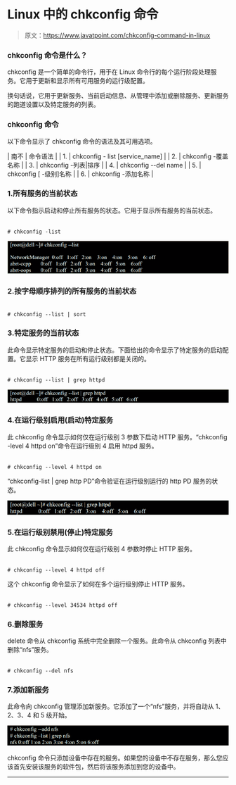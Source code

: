 # Linux 中的 chkconfig 命令

> 原文：<https://www.javatpoint.com/chkconfig-command-in-linux>

### chkconfig 命令是什么？

chkconfig 是一个简单的命令行，用于在 Linux 命令行的每个运行阶段处理服务。它用于更新和显示所有可用服务的运行级配置。

换句话说，它用于更新服务、当前启动信息、从管理中添加或删除服务、更新服务的跑道设置以及特定服务的列表。

### chkconfig 命令

以下命令显示了 chkconfig 命令的语法及其可用选项。

| 南不 | 命令语法 |
| 1. | chkconfig - list [service_name] |
| 2. | chkconfig -覆盖名称 |
| 3. | chkconfig -列表&#124;排序 |
| 4. | chkconfig --del name |
| 5. | chkconfig [ -级别]名称 |
| 6. | chkconfig -添加名称 |

### 1.所有服务的当前状态

以下命令指示启动和停止所有服务的状态。它用于显示所有服务的当前状态。

```

# chkconfig -list

```

![chkconfig command in Linux](img/0622e35dc7ac036d24cf47a2a4709817.png)

### 2.按字母顺序排列的所有服务的当前状态

```

# chkconfig --list | sort

```

### 3.特定服务的当前状态

此命令显示特定服务的启动和停止状态。下面给出的命令显示了特定服务的启动配置。它显示 HTTP 服务在所有运行级别都是关闭的。

```

# chkconfig --list | grep httpd

```

![chkconfig command in Linux](img/37b6dc665dd335afd0892d69f8b697e8.png)

### 4.在运行级别启用(启动)特定服务

此 chkconfig 命令显示如何仅在运行级别 3 参数下启动 HTTP 服务。“chkconfig -level 4 httpd on”命令在运行级别 4 启用 httpd 服务。

```

# chkconfig --level 4 httpd on

```

“chkconfig-list | grep http PD”命令验证在运行级别运行的 http PD 服务的状态。

![chkconfig command in Linux](img/c0e36b2810a039c5dc0b5fbead1e7d13.png)

### 5.在运行级别禁用(停止)特定服务

此 chkconfig 命令显示如何仅在运行级别 4 参数时停止 HTTP 服务。

```

# chkconfig --level 4 httpd off

```

这个 chkconfig 命令显示了如何在多个运行级别停止 HTTP 服务。

```

# chkconfig --level 34534 httpd off

```

### 6.删除服务

delete 命令从 chkconfig 系统中完全删除一个服务。此命令从 chkconfig 列表中删除“nfs”服务。

```

# chkconfig --del nfs

```

### 7.添加新服务

此命令向 chkconfig 管理添加新服务。它添加了一个“nfs”服务，并将自动从 1、2、3、4 和 5 级开始。

![chkconfig command in Linux](img/6fa6499547438e9a8fae48394fe4787b.png)

chkconfig 命令只添加设备中存在的服务。如果您的设备中不存在服务，那么您应该首先安装该服务的软件包，然后将该服务添加到您的设备中。

* * *